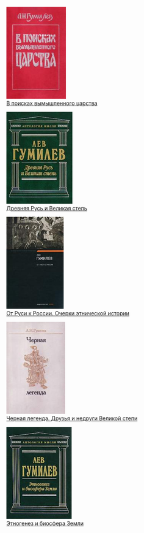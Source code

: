 ![](В%20поисках%20вымышленного%20царства.jpg)  
[В поисках вымышленного царства](В%20поисках%20вымышленного%20царства)

![](Древняя%20Русь%20и%20Великая%20степь.jpg)  
[Древняя Русь и Великая степь](Древняя%20Русь%20и%20Великая%20степь)

![](От%20Руси%20к%20России.%20Очерки%20этнической%20истории.jpg)  
[От Руси к России. Очерки этнической истории](От%20Руси%20к%20России.%20Очерки%20этнической%20истории)

![](Черная%20легенда.%20Друзья%20и%20недруги%20Великой%20степи.jpg)  
[Черная легенда. Друзья и недруги Великой степи](Черная%20легенда.%20Друзья%20и%20недруги%20Великой%20степи)

![](Этногенез%20и%20биосфера%20Земли.jpg)  
[Этногенез и биосфера Земли](Этногенез%20и%20биосфера%20Земли)
